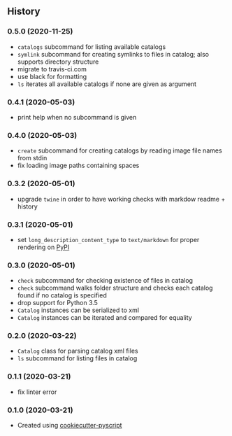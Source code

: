 ## History

### 0.5.0 (2020-11-25)
* `catalogs` subcommand for listing available catalogs
* `symlink` subcommand for creating symlinks to files in catalog; also supports directory structure
* migrate to travis-ci.com
* use black for formatting
* `ls` iterates all available catalogs if none are given as argument

### 0.4.1 (2020-05-03)
* print help when no subcommand is given

### 0.4.0 (2020-05-03)
* `create` subcommand for creating catalogs by reading image file names from stdin
* fix loading image paths containing spaces

### 0.3.2 (2020-05-01)
* upgrade `twine` in order to have working checks with markdow readme + history

### 0.3.1 (2020-05-01)
* set `long_description_content_type` to `text/markdown` for proper rendering on [PyPI](https://pypi.python.org/pypi/knipse)

### 0.3.0 (2020-05-01)
* `check` subcommand for checking existence of files in catalog
* `check` subcommand walks folder structure and checks each catalog found if no catalog is specified
* drop support for Python 3.5
* `Catalog` instances can be serialized to xml
* `Catalog` instances can be iterated and compared for equality

### 0.2.0 (2020-03-22)
* `Catalog` class for parsing catalog xml files
* `ls` subcommand for listing files in catalog

### 0.1.1 (2020-03-21)
* fix linter error

### 0.1.0 (2020-03-21)
* Created using [cookiecutter-pyscript](https://github.com/luphord/cookiecutter-pyscript)
